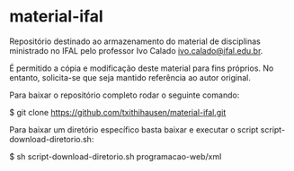 # material-ifal
Repositório destinado ao armazenamento do material de disciplinas ministrado no IFAL pelo professor Ivo Calado <ivo.calado@ifal.edu.br>.

É permitido a cópia e modificação deste material para fins próprios. No entanto, solicita-se que seja mantido referência ao autor original.

Para baixar o repositório completo rodar o seguinte comando:

$ git clone https://github.com/txithihausen/material-ifal.git

Para baixar um diretório específico basta baixar e executar o script script-download-diretorio.sh:

$ sh script-download-diretorio.sh programacao-web/xml



